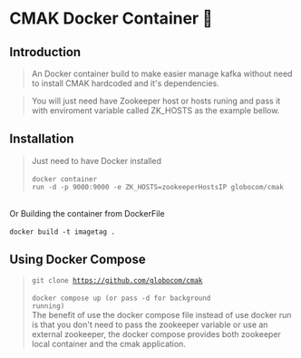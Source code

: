 # CMAK Docker Container 🐳

## Introduction

> An Docker container build to make easier manage kafka without need to install CMAK hardcoded and it's dependencies.

> You will just need have  Zookeeper host or hosts runing and pass it with enviroment variable called ZK_HOSTS as the example bellow.

## Installation

> Just need to have Docker installed <br><br> <code>docker container run -d -p 9000:9000 -e ZK_HOSTS=zookeeperHostsIP globocom/cmak </code>
<br>
Or
Building the container from  DockerFile 
<br><br>
<code>docker build -t imagetag . </code>

## Using Docker Compose 

> <code>git clone https://github.com/globocom/cmak </code> <br>
> <code>docker compose up (or pass -d for background running)</code> <br>
> The benefit of use the docker compose file instead of use docker run is that you don't need to pass the zookeeper variable or use an external zookeeper, the docker compose provides both zookeeper local container and the cmak application.
